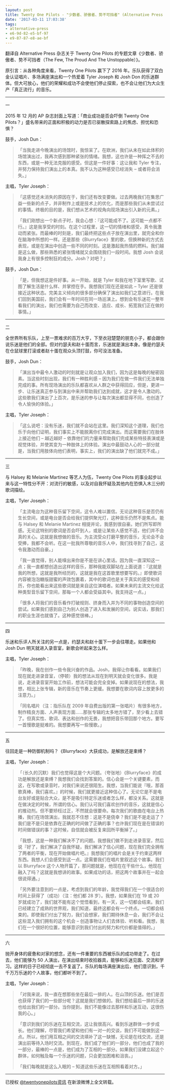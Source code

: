 ```yaml
---
layout: post
title: Twenty One Pilots - "少数者、骄傲者、势不可挡者" (Alternative Press 杂志, 2016 年)
date: '2017-03-11 17:03:38'
tags:
- alternative-press
- e6-9d-82-e5-bf-97
- e9-87-87-e8-ae-bf
---
```



​​翻译自 Alternative Press 杂志关于 Twenty One Pilots 的专题文章《少数者、骄傲者、势不可挡者（The Few, The Proud And The Unstoppable）》。

原引言：从各种角度来看，Twenty One Pilots 赢下了 2016 年。乐队获得了双白金认证唱片、多场满座演出和一个热爱着 Tyler Joseph 和 Josh Don 的乐迷群体。但大可放心，他们的荣耀和成功不会使他们停止探索，也不会让他们为大众生产「真正流行」的音乐。

- - - - - -

​一

2015 年 12 月的 AP 杂志封面上写道：「商业成功是否会吓倒 Twenty One Pilots？」盛名带来的正面和积极的动力是否已驱散探索路上的焦虑、担忧和恐惧？

鼓手，Josh Dun：

> 「当我走进今晚演出的场馆时，我惊呆了。在欧洲，我们从未在如此体积的场馆演出过，我再次感到那种紧张的情绪。我想，这也许是一种挥之不去的东西，或是一种无法克服的感受。但这是一件好事：这让我和 Tyler 专注，并努力保持我们演出上的本真。我不认为这种感受已经消失 – 或者将会消失。」

主唱，Tyler Joseph：

> 「这感觉还未消失的原因在于，我们还有改变要做。过去两晚我们在集思广益一些新的点子，并非制作上或是技术上的优化，而是那些我们从未尝试过的事情。终极的目的是，我们想从艺术的视角向现场演出引入新的元素。」
> 
> 「我们刚想出一个新点子时，我会心想：『这可能成不了。这可能一点都不行。』这是我享受的时刻。在这个过程里，这一切的情绪和感受，真令我激动而紧张。而最棒的时刻是，我们最终把这些点子放在演出里，就完全和你在脑海中所想的一样。还是那些《Blurryface》里的歌，但换种新的方式去表现，或是在演出中创造一些不同的时刻。这是激起我热情的燃料。我们越是这么做，那些熟悉的紧张情绪就又会围绕我们一段时间。我想 Josh 会说我身上有很多控制狂的成分。Josh？对吧？」

鼓手，Josh Dun：

> 「是，但我想这是件好事。从一开始，就是 Tyler 和我在地下室里写歌、试图了解生活是什么样、并掌控在手。我想我们现在还是如此 – Tyler 还是很接近这种状态。完美主义倾向的很多部分确保了演出如我们之意进行。在我们回到美国前，我们会有一年时间在同一场巡演上。想到会有乐迷花一整年看我们的演出，我们也需要为自己而改变、适应、成长、拓宽我们正在做的事情。」

- - - - - -

​二

全世界所有乐队，上至一票难求的百万大亨，下至衣冠楚楚的朋克小子，都会跟你说乐迷是他们的全部。但对约瑟夫和赵十蛋而言，乐迷就是演出本身。像是约瑟夫在仓鼠球里打滚或者赵十蛋在观众头顶打鼓，你可没法准备。

鼓手，Josh Dun：

> 「演出当中最令人激动的时刻就是让观众加入我们，因为这是每晚的秘密因素。当这些时刻出现，我们有一种胜利感 – 因为我们在做一件我们无法单独完成的事。所有现场演出的乐队都喜欢从人群之中获得回应，但是，更进一步、让乐迷真正参与到演出中来并帮助我们达到成就，这才是令人激动的。这些歌我们演出了上百次，是乐迷的参与让每次演出都显得不同，也创造了令人愉快的体验。」

主唱，Tyler Joseph：

> 「这么说吧：没有乐迷，我们就不会站在这里。我们深知这个道理，我们也乐于向他们证明，我们事实上不能脱离你们完成演出。而这需要我们在肢体上接近他们 – 越近越好 – 依靠他们的力量来帮助我们完成某些特技表演或是视觉体验，并使其变为一种肢体上的体验。演出中最鼓动人心的一部分就是，当我们用肢体向他们表明，事实上，我们的演出缺了他们就完不成。」

- - - - - -

三

与 Halsey 和 Melanie Martinez 等艺人为伍，Twenty One Pilots 的事业起步以来与这一特性分不开：对流行的敏感，以及对自我怀疑及其他内在恐惧入木三分的歌词描绘。

主唱，Tyler Joseph：

> 「主流电台为这种音乐留下空间，这令人难以置信。无论这种音乐是否仍有生长空间，或是电台是否会给我们提供聚光灯，这种音乐仍然不是焦点。能与 Halsey 和 Melanie Martinez 相提并论，我感到很自豪。她们所写即所感。无论这特别的歌词是否会吓到人，或是让某些人感觉不适，他们并不会真的关心。这就是我想做的音乐。为主流受众打磨平整的音乐，无论会不会受捧，我都不会听。在这一批我所尊敬的音乐人中，我们找寻到了自己，这令我激动而自豪。」
> 
> 「我一直觉得，别人能嗅出来你是不是在讲心里话。因为我一直深知这一点；我一直都想创造出这样的音乐，那种我能双脚站在上面说道：『这就是我的所想，这就是我所经历的，这就是我在这首歌里想要写的。』即使歌词内容被泡泡糖版甜蜜的声效包裹着，其中的歌词也是关于真实的感受和经历，你也能看出来这些歌词就是来自这位演唱者。如果未来的主流文化给这种类型音乐留下空间，那每一个人都会受益其中。我支持这一点。」
> 
> 「很多人将我们的音乐看作打破规则、挤身而入并为不同的事物创造空间的尝试。如果我们感到自己为别人创造了进入和发展的空间，说实话，那我们的职业生涯也就值了。这种感觉很棒。」

- - - - - -

​四

乐迷和乐评人所关注的另一点是，约瑟夫和赵十蛋下一步会往哪走。如果他和 Josh Dun 明天就进入录音室，新歌会听起来怎么样。

主唱，Tyler Joseph：

> 「昨晚，我在创作一些令我兴奋的作品。Josh，我得让你看看。如果我们现在就走进录音室，（停顿）我的想法从现在到明天就会变化很多。我是说，走进录音室开始工作前，想法可能会完全变掉。如果说现在的想法，我想，相比上张专辑，新的音乐在节奏上更缓。我想要在歌词内容上放更多的注意力。」
> 
> 「同名唱片（注：指乐队在 2009 年自费出版的第一张唱片）有很多地方，制作精良方面、人声表现方面……那张专辑的太多地方错了，至少看上去错了。但真实性、歌词、表达和创作的无畏，我想把音乐带回那个地方。要写一首慢歌是挺难的。我想要再写一些慢歌。」

- - - - - -

​五

往回走是一种防御机制吗？《Blurryface》大获成功，是解放还是束缚？

主唱，Tyler Joseph：

> 「（长久的沉默）我们也觉得这是个大问题。（夸张地）《Blurryface》的成功是解放还是束缚？我想我们会找到答案的。信心会是一个关键要素，而这，在写歌或录音时，对我们来说还很陌生。我想，当我们能说『哦，那首歌真棒，我们喜欢。』的时候，我们就更接近这种信心了。无论它是不是电台友好或是贴合大众，是不是吸引特定乐迷或者怎么样，都没关系。这就是在做决定的时候，所谓的信心。我们认可我们喜欢创作的音乐，这就是信心的推动剂。但不要矫枉过正，不然就会很要命。每次我们的歌曲在电台上热播，我们在场馆演出，我就忍不住想：这是不是侥幸？我们是不是走运了？我们是不是只是依靠在正确的时间做了正确的事？也许我们现在是在错误的时间做错误的事？这时候，自信就会被反复来回所平衡掉了。」
> 
> 「我想，这是一种我们解决不了的问题。我想我们做不到走进录音室，然后说『好了，我们解决了自我怀疑，我们解决了信心问题，现在我们完全拥有了两者的平衡，现在开始做唱片吧。』我想我们的唱片会是关于约束这两样东西。我想人们会感受到这一点。这需要我们在唱片里叙述这个故事。我们以 Blurryface 这个人物开篇了，那问题就是，他现在在干些什么，他现在融入了吗？这就是我想讲的故事。如果成功的话，把这两个故事并在一起会很说得通。」
> 
> 「另外要注意到的一点是，考虑到我们的年龄，我觉得我们在一个很适合的时间上获得了（成功）（注：他们都 28 岁）。我想，如果我们在 19 或 20 岁就成功了，我们就不能有这个觉悟看到，有一天，这一切都会结束。我们已经建立了成熟的世界观，我们知道，最终这都会有一个终点。一切都会结束的。即使我们付出了努力，我们会想家，我们期待休息一会，我们不会让这些混入我们拥有的这个机会 – 创造事物让人们去体验、听和看。我想，我们在一个很好的位置，能够意识到我们付出的努力和代价都是值得的。」

- - - - - -

​六

抛开身体的疲惫和对家的想念，还有一件重要的东西被乐队的成功带走了。在过去，他们能够为 50 人演出，在演出结束时收拾器具，能够和乐迷见面、交流和学习。这样的日子已经彻底一去不复返了。乐队的每场满座演出后，他们意识到，千千万万乐迷的个人故事，他们都听不到了。

主唱，Tyler Joseph：

> 「对我来说，我一直在想那些坐在最后一排的人。在山顶的乐迷。他们是否也获得了我们的一些部分呢？这就是我们想做的。我们想给最后一排的乐迷也给出我们的一部分。当你提到，我们不能像过去那样和乐迷互动，这很伤我的心。」
> 
> 「意识到我们的乐迷在互相交流，这让我很高兴。看到乐迷群体一步步成长。他们理解，尽管我们希望和他们有一对一的交谈，我们不可能做到这一点。所以，他们用互相之间的交流填补了这一缺憾，无论是在线交流，还是演出前等待入场时交流。到现在，我们成了他们的一部分，他们也成了我的一部分，最棒的一点是，他们成为了互相的一部分。如果我们没建立起这个群体，如何触及每一个乐迷的问题，只会更加困难和沮丧。」
> 
> 「我们每晚就是这么入眠的 – 知道这些乐迷在互相照看着对方。」

- - - - - -

已授权 [@twentyonepilots资讯](http://weibo.com/u/5664714347) 在新浪微博上全文转载。​​​​​


